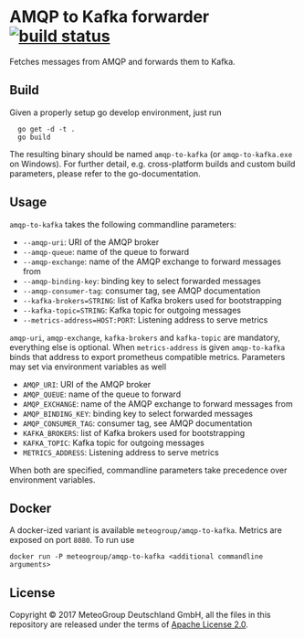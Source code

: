 AMQP to Kafka forwarder [![build status](https://travis-ci.org/MeteoGroup/amqp-to-kafka.svg)](https://travis-ci.org/MeteoGroup/amqp-to-kafka)
=======================

Fetches messages from AMQP and forwards them to Kafka.

 ## Build

Given a properly setup go develop environment, just run

```
  go get -d -t .
  go build
```

The resulting binary should be named `amqp-to-kafka` (or `amqp-to-kafka.exe`
on Windows). For further detail, e.g. cross-platform builds and custom build
parameters, please refer to the go-documentation.


## Usage

`amqp-to-kafka` takes the following commandline parameters:

  - `--amqp-uri`: URI of the AMQP broker
  - `--amqp-queue`: name of the queue to forward
  - `--amqp-exchange`: name of the AMQP exchange to forward messages from
  - `--amqp-binding-key`: binding key to select forwarded messages
  - `--amqp-consumer-tag`: consumer tag, see AMQP documentation
  - `--kafka-brokers=STRING`: list of Kafka brokers used for bootstrapping
  - `--kafka-topic=STRING`: Kafka topic for outgoing messages
  - `--metrics-address=HOST:PORT`: Listening address to serve metrics

`amqp-uri`, `amqp-exchange`, `kafka-brokers` and `kafka-topic` are mandatory,
everything else is optional. When `metrics-address` is given `amqp-to-kafka`
binds that address to export prometheus compatible metrics. Parameters may set
via environment variables as well

  - `AMQP_URI`: URI of the AMQP broker
  - `AMQP_QUEUE`: name of the queue to forward
  - `AMQP_EXCHANGE`: name of the AMQP exchange to forward messages from
  - `AMQP_BINDING_KEY`: binding key to select forwarded messages
  - `AMQP_CONSUMER_TAG`: consumer tag, see AMQP documentation
  - `KAFKA_BROKERS`: list of Kafka brokers used for bootstrapping
  - `KAFKA_TOPIC`: Kafka topic for outgoing messages
  - `METRICS_ADDRESS`: Listening address to serve metrics

When both are specified, commandline parameters take
precedence over environment variables.


## Docker

A docker-ized variant is available `meteogroup/amqp-to-kafka`. Metrics are
exposed on port `8080`. To run use

```
docker run -P meteogroup/amqp-to-kafka <additional commandline arguments>
```


## License

Copyright © 2017 MeteoGroup Deutschland GmbH,
all the files in this repository are released under the terms of
[Apache License 2.0](http://www.apache.org/licenses/LICENSE-2.0).
